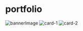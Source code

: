 # portfolio
![bannerImage](https://github.com/Sravani69/portfolio/assets/106593724/64cf9be6-8e87-4801-8449-f2c0753158a2)
![card-1](https://github.com/Sravani69/portfolio/assets/106593724/084b6a23-7ac3-433a-bc3c-d460d63c244a)
![card-2](https://github.com/Sravani69/portfolio/assets/106593724/dbf027f0-cd13-4117-917a-e09c63a0f8b6)
